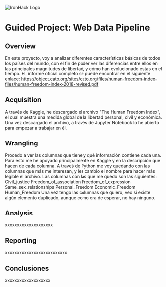 ![IronHack Logo](https://s3-eu-west-1.amazonaws.com/ih-materials/uploads/upload_d5c5793015fec3be28a63c4fa3dd4d55.png)

# Guided Project: Web Data Pipeline

## Overview

En este proyecto, voy a analizar diferentes características básicas de todos los países del mundo, con el fin de poder ver las diferencias entre ellos en las principales magnitudes de libertad, y cómo han evolucionado estas en el tiempo.
EL informe oficial completo se puede encontrar en el siguiente enlace: https://object.cato.org/sites/cato.org/files/human-freedom-index-files/human-freedom-index-2018-revised.pdf


## Acquisition

A través de Kaggle, he descargado el archivo "The Human Freedom Index", el cual muestra una medida global de la libertad personal, civil y económica.
Una vez descargado el archivo, a través de Jupyter Notebook lo he abierto para empezar a trabajar en él.


## Wrangling

Procedo a ver las columnas que tiene y qué información contiene cada una. Para esto me he apoyado principalmente en Kaggle y en la descripción que hacen de cada columna.
A traveś de Python me voy quedando con las columnas que más me interesan, y les cambio el nombre para hacer más legible el archivo.
Las columnas con las que me quedo son las siguientes:
    Civil_justice
    Freedom_of_association
    Freedom_of_expression
    Same_sex_relationships
    Personal_Freedom
    Economic_Freedom
    Human_Freedom
Una vez tengo las columnas que quiero, veo si existe algún elemento duplicado, aunque como era de esperar, no hay ninguno.



## Analysis

xxxxxxxxxxxxxxxxxxxx



## Reporting

xxxxxxxxxxxxxxxxxxxxxxxxxx




## Conclusiones

xxxxxxxxxxxxxxxxxxx


